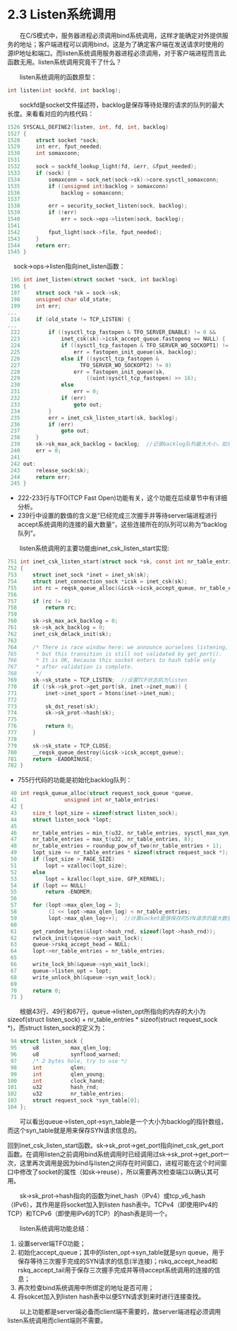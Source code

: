 # 2.3 Listen系统调用

　　在C/S模式中，服务器进程必须调用bind系统调用，这样才能确定对外提供服务的地址；客户端进程可以调用bind，这是为了确定客户端在发送请求时使用的源IP地址和端口。而listen系统调用服务器进程必须调用，对于客户端进程而言此函数无用。listen系统调用究竟干了什么？

　　listen系统调用的函数原型：

```c
int listen(int sockfd, int backlog);
```

　　sockfd是socket文件描述符，backlog是保存等待处理的请求的队列的最大长度。来看看对应的内核代码：

```c
1526 SYSCALL_DEFINE2(listen, int, fd, int, backlog)                                                                                             
1527 {
1528     struct socket *sock;
1529     int err, fput_needed;
1530     int somaxconn;
1531 
1532     sock = sockfd_lookup_light(fd, &err, &fput_needed);                                                                                    
1533     if (sock) {
1534         somaxconn = sock_net(sock->sk)->core.sysctl_somaxconn;
1535         if ((unsigned int)backlog > somaxconn)
1536             backlog = somaxconn;                                                                                                           
1537 
1538         err = security_socket_listen(sock, backlog);                                                                                       
1539         if (!err)
1540             err = sock->ops->listen(sock, backlog);                                                                                        
1541 
1542         fput_light(sock->file, fput_needed);                                                                                               
1543     }
1544     return err;
1545 }
```

　sock->ops->listen指向inet\_listen函数：

```c
 195 int inet_listen(struct socket *sock, int backlog)
 196 {
 197     struct sock *sk = sock->sk;
 198     unsigned char old_state;
 199     int err;
...
 214     if (old_state != TCP_LISTEN) {
...
 222         if ((sysctl_tcp_fastopen & TFO_SERVER_ENABLE) != 0 &&
 223             inet_csk(sk)->icsk_accept_queue.fastopenq == NULL) {
 224             if ((sysctl_tcp_fastopen & TFO_SERVER_WO_SOCKOPT1) != 0)
 225                 err = fastopen_init_queue(sk, backlog);
 226             else if ((sysctl_tcp_fastopen &
 227                   TFO_SERVER_WO_SOCKOPT2) != 0)
 228                 err = fastopen_init_queue(sk,
 229                     ((uint)sysctl_tcp_fastopen) >> 16);
 230             else
 231                 err = 0;
 232             if (err)
 233                 goto out;
 234         }
 235         err = inet_csk_listen_start(sk, backlog);
 236         if (err)
 237             goto out;
 238     }
 239     sk->sk_max_ack_backlog = backlog;  //记录backlog队列最大大小，如果之前调用过listen系统调用，则只是重新设置队列大小而已
 240     err = 0;
 241 
 242 out:
 243     release_sock(sk);
 244     return err;
 245 }
```

* 222-233行与TFO(TCP Fast Open)功能有关，这个功能在后续章节中有详细分析。
* 239行中设置的数值的含义是“已经完成三次握手并等待server端进程进行accept系统调用的连接的最大数量”，这些连接所在的队列可以称为“backlog队列”。

&#x20;　　listen系统调用的主要功能由inet\_csk\_listen\_start实现:

```c
751 int inet_csk_listen_start(struct sock *sk, const int nr_table_entries)
752 {   
753     struct inet_sock *inet = inet_sk(sk);
754     struct inet_connection_sock *icsk = inet_csk(sk);
755     int rc = reqsk_queue_alloc(&icsk->icsk_accept_queue, nr_table_entries);  //根据backlog参数初始化accept_queue
756 
757     if (rc != 0)
758         return rc;
759 
760     sk->sk_max_ack_backlog = 0;
761     sk->sk_ack_backlog = 0;
762     inet_csk_delack_init(sk);
763     
764     /* There is race window here: we announce ourselves listening,
765      * but this transition is still not validated by get_port().
766      * It is OK, because this socket enters to hash table only
767      * after validation is complete.
768      */
769     sk->sk_state = TCP_LISTEN;  //设置TCP状态机为listen
770     if (!sk->sk_prot->get_port(sk, inet->inet_num)) {
771         inet->inet_sport = htons(inet->inet_num);
772 
773         sk_dst_reset(sk);
774         sk->sk_prot->hash(sk);
775     
776         return 0;
777     }
778 
779     sk->sk_state = TCP_CLOSE;
780     __reqsk_queue_destroy(&icsk->icsk_accept_queue);
781     return -EADDRINUSE;
782 }
```

* 755行代码的功能是初始化backlog队列：

```c
 40 int reqsk_queue_alloc(struct request_sock_queue *queue,
 41               unsigned int nr_table_entries)
 42 {
 43     size_t lopt_size = sizeof(struct listen_sock);
 44     struct listen_sock *lopt;
 45 
 46     nr_table_entries = min_t(u32, nr_table_entries, sysctl_max_syn_backlog);
 47     nr_table_entries = max_t(u32, nr_table_entries, 8);
 48     nr_table_entries = roundup_pow_of_two(nr_table_entries + 1);
 49     lopt_size += nr_table_entries * sizeof(struct request_sock *);
 50     if (lopt_size > PAGE_SIZE)
 51         lopt = vzalloc(lopt_size);
 52     else
 53         lopt = kzalloc(lopt_size, GFP_KERNEL);
 54     if (lopt == NULL)
 55         return -ENOMEM;
 56 
 57     for (lopt->max_qlen_log = 3;
 58          (1 << lopt->max_qlen_log) < nr_table_entries;
 59          lopt->max_qlen_log++);  //计算socket能够保存的SYN请求的最大数量
 60 
 61     get_random_bytes(&lopt->hash_rnd, sizeof(lopt->hash_rnd));
 62     rwlock_init(&queue->syn_wait_lock);
 63     queue->rskq_accept_head = NULL;
 64     lopt->nr_table_entries = nr_table_entries;
 65 
 66     write_lock_bh(&queue->syn_wait_lock);
 67     queue->listen_opt = lopt;
 68     write_unlock_bh(&queue->syn_wait_lock);
 69 
 70     return 0;
 71 }
```

　　根据43行、49行和67行，queue->listen\_opt所指向的内存的大小为sizeof(struct listen\_sock) + nr\_table\_entries \* sizeof(struct request\_sock \*)，而struct listen\_sock的定义为：&#x20;

```c
 94 struct listen_sock {
 95     u8          max_qlen_log;
 96     u8          synflood_warned;
 97     /* 2 bytes hole, try to use */
 98     int         qlen;
 99     int         qlen_young;
100     int         clock_hand;
101     u32         hash_rnd;
102     u32         nr_table_entries;
103     struct request_sock *syn_table[0];
104 };  
```

　　可以看出queue->listen\_opt->syn\_table是一个大小为backlog的指针数组，而这个syn\_table就是用来保存SYN请求信息的。 　　

&#x20;       回到inet\_csk\_listen\_start函数。sk->sk\_prot->get\_port指向inet\_csk\_get\_port函数。在调用listen之前调用bind系统调用时已经调用过sk->sk\_prot->get\_port一次，这里再次调用是因为bind与listen之间存在时间窗口，进程可能在这个时间窗口中修改了socket的属性（如sk->reuse），所以需要再次检查端口以确认其可用。

&#x20;　　sk->sk\_prot->hash指向的函数为inet\_hash（IPv4）或tcp\_v6\_hash（IPv6），其作用是将socket加入到listen hash表中。TCPv4（即使用IPv4的TCP）和TCPv6（即使用IPv6的TCP）的hash表是同一个。

　　listen系统调用功能总结：

1. 设置server端TFO功能；
2. 初始化accept\_queue；其中的listen\_opt->syn\_table就是syn queue，用于保存等待三次握手完成的SYN请求的信息(半连接)；rskq\_accept\_head和rskq\_accept\_tail用于保存三次握手完成并等待accept系统调用的连接的信息；
3. 再次检查bind系统调用中所绑定的地址是否可用；
4. 将sokcet加入到listen hash表中以便SYN请求到来时进行连接查找。

　　以上功能都是server端必备而client端不需要的，故server端进程必须调用listen系统调用而client端则不需要。&#x20;
